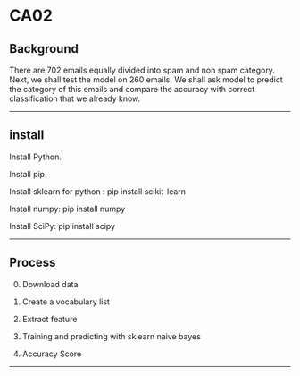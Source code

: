 # CA02

## Background

 There are 702 emails equally divided into spam and non spam category. Next, we shall test the model on 260 emails. We shall ask model to predict the category of this emails and compare the accuracy with correct classification that we already know.
 
-----------------------------------------------
 ## install
 
Install Python.

Install pip.

Install sklearn for python : pip install scikit-learn

Install numpy: pip install numpy

Install SciPy: pip install scipy


---------------------------------------------
## Process

0. Download data




1. Create a vocabulary list




2. Extract feature




3. Training and predicting with sklearn naive bayes



4. Accuracy Score

--------------------------------------------------
